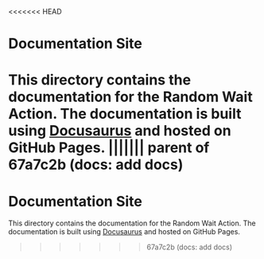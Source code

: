 <<<<<<< HEAD
<!--
SPDX-FileCopyrightText: 2022 - 2024 Ali Sajid Imami

SPDX-License-Identifier: MIT
-->

# Documentation Site

This directory contains the documentation for the Random Wait Action.
The documentation is built using [Docusaurus](https://docusaurus.io/) and hosted on GitHub Pages.
||||||| parent of 67a7c2b (docs: add docs)
=======
# Documentation Site

This directory contains the documentation for the Random Wait Action. The documentation is built using [Docusaurus](https://docusaurus.io/) and hosted on GitHub Pages.
>>>>>>> 67a7c2b (docs: add docs)
